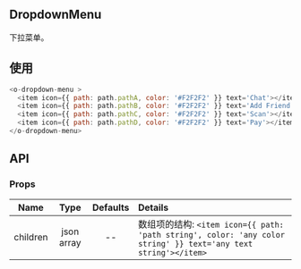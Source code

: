 ## DropdownMenu 

下拉菜单。

## 使用

```js
<o-dropdown-menu >
  <item icon={{ path: path.pathA, color: '#F2F2F2' }} text='Chat'></item>
  <item icon={{ path: path.pathB, color: '#F2F2F2' }} text='Add Friend'></item>
  <item icon={{ path: path.pathC, color: '#F2F2F2' }} text='Scan'></item>
  <item icon={{ path: path.pathD, color: '#F2F2F2' }} text='Pay'></item>
</o-dropdown-menu>
```

## API

### Props

|  **Name**  | **Type**        | **Defaults**  | **Details**  |
| ------------- |:-------------:|:-----:|:-------------|
| children         | json array|    --       |  数组项的结构: `<item icon={{ path: 'path string', color: 'any color string' }} text='any text string'></item>`    |　
